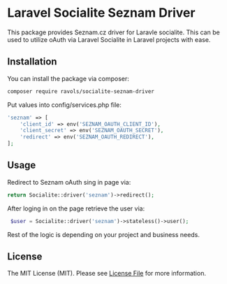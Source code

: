 # Laravel Socialite Seznam Driver

This package provides Seznam.cz driver for Laravle socialite. This can be used to utilize oAuth via Laravel Socialite in Laravel projects with ease.

## Installation

You can install the package via composer:

```bash
composer require ravols/socialite-seznam-driver
```


Put values into config/services.php file:

```php
'seznam' => [
    'client_id' => env('SEZNAM_OAUTH_CLIENT_ID'),
    'client_secret' => env('SEZNAM_OAUTH_SECRET'),
    'redirect' => env('SEZNAM_OAUTH_REDIRECT'),
];
```

## Usage

Redirect to Seznam oAuth sing in page via:
```php
return Socialite::driver('seznam')->redirect();
```
After loging in on the page retrieve the user via:
```php
 $user = Socialite::driver('seznam')->stateless()->user();
```
Rest of the logic is depending on your project and business needs.

## License

The MIT License (MIT). Please see [License File](LICENSE.md) for more information.
